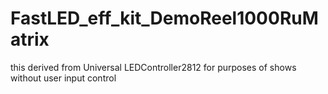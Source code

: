 # FastLED_eff_kit_DemoReel1000RuMatrix
this derived from Universal LEDController2812 for purposes of shows without user input control
